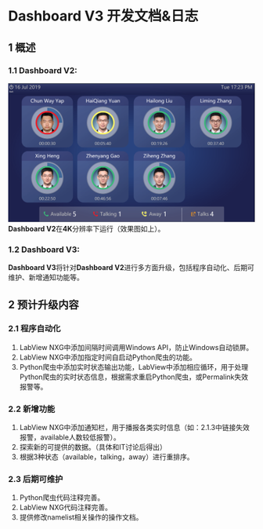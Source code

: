 # **Dashboard V3** 开发文档&日志

## **1 概述**

### **1.1 Dashboard V2:**

![效果图](DashboardV2.png)
**Dashboard V2**在**4K**分辨率下运行（效果图如上）。

### **1.2 Dashboard V3:**

**Dashboard V3**将针对**Dashboard V2**进行多方面升级，包括程序自动化、后期可维护、新增通知功能等。

## **2 预计升级内容**

### **2.1 程序自动化**

1. LabView NXG中添加间隔时间调用Windows API，防止Windows自动锁屏。
2. LabView NXG中添加指定时间自启动Python爬虫的功能。
3. Python爬虫中添加实时状态输出功能，LabView中添加相应循环，用于处理Python爬虫的实时状态信息，根据需求重启Python爬虫，或Permalink失效报警等。

### **2.2 新增功能**

1. LabView NXG中添加通知栏，用于播报各类实时信息（如：2.1.3中链接失效报警，available人数较低报警）。
2. 探索新的可提供的数据。（具体和IT讨论后得出）
3. 根据3种状态（available，talking，away）进行重排序。

### **2.3 后期可维护**

1. Python爬虫代码注释完善。
2. LabView NXG代码注释完善。
3. 提供修改namelist相关操作的操作文档。
